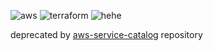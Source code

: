![aws](https://cdn.iconscout.com/icon/free/png-256/free-amazon-aws-3550503-2970088.png) ![terraform](https://gitlab.com/uploads/-/system/project/avatar/17143493/terraform.png) ![hehe](https://media.giphy.com/media/v1.Y2lkPTc5MGI3NjExaDY3dTNzaTNvNXhkcXllODhiZzVkcTJhcTFqcm9zNWEzbzZtODl5cCZlcD12MV9pbnRlcm5hbF9naWZfYnlfaWQmY3Q9Zw/scZPhLqaVOM1qG4lT9/giphy.gif)

deprecated by [aws-service-catalog](https://github.com/kcalixto/aws-service-catalog) repository
